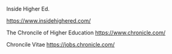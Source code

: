 Inside Higher Ed.

https://www.insidehighered.com/

The Chroncile of Higher Education 
https://www.chronicle.com/

Chroncile Vitae 
https://jobs.chronicle.com/
